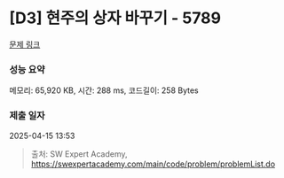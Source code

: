 # [D3] 현주의 상자 바꾸기 - 5789 

[문제 링크](https://swexpertacademy.com/main/code/problem/problemDetail.do?contestProbId=AWYygN36Qn8DFAVm) 

### 성능 요약

메모리: 65,920 KB, 시간: 288 ms, 코드길이: 258 Bytes

### 제출 일자

2025-04-15 13:53



> 출처: SW Expert Academy, https://swexpertacademy.com/main/code/problem/problemList.do